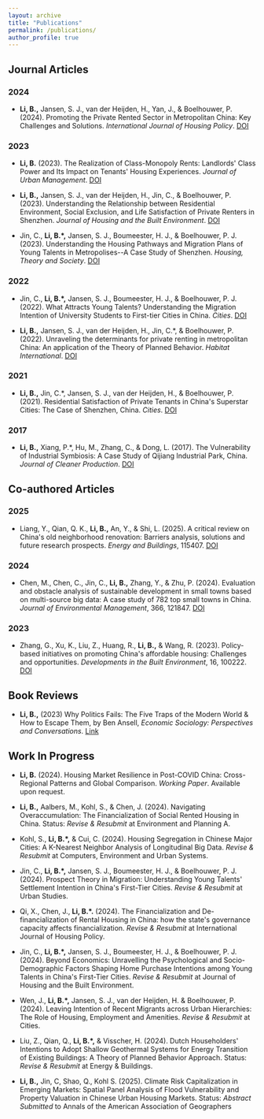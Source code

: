 ```yaml
---
layout: archive
title: "Publications"
permalink: /publications/
author_profile: true
---
```


## Journal Articles

### 2024
* **Li, B.,** Jansen, S. J., van der Heijden, H., Yan, J., & Boelhouwer, P. (2024). Promoting the Private Rented Sector in Metropolitan China: Key Challenges and Solutions. *International Journal of Housing Policy*. [DOI](https://doi.org/10.1080/19491247.2024.2308735)

### 2023
* **Li, B.** (2023). The Realization of Class-Monopoly Rents: Landlords' Class Power and Its Impact on Tenants' Housing Experiences. *Journal of Urban Management*. [DOI](https://doi.org/10.1016/j.jum.2023.08.002)

* **Li, B.,** Jansen, S. J., van der Heijden, H., Jin, C., & Boelhouwer, P. (2023). Understanding the Relationship between Residential Environment, Social Exclusion, and Life Satisfaction of Private Renters in Shenzhen. *Journal of Housing and the Built Environment*. [DOI](https://link.springer.com/article/10.1007/s10901-023-10049-7)

* Jin, C., **Li, B.\*,** Jansen, S. J., Boumeester, H. J., & Boelhouwer, P. J. (2023). Understanding the Housing Pathways and Migration Plans of Young Talents in Metropolises--A Case Study of Shenzhen. *Housing, Theory and Society*. [DOI](https://doi.org/10.1080/14036096.2023.2200784)

### 2022
* Jin, C., **Li, B.\*,** Jansen, S. J., Boumeester, H. J., & Boelhouwer, P. J. (2022). What Attracts Young Talents? Understanding the Migration Intention of University Students to First-tier Cities in China. *Cities*. [DOI](https://doi.org/10.1016/j.cities.2022.103802)

* **Li, B.,** Jansen, S. J., van der Heijden, H., Jin, C.\*, & Boelhouwer, P. (2022). Unraveling the determinants for private renting in metropolitan China: An application of the Theory of Planned Behavior. *Habitat International*. [DOI](https://doi.org/10.1016/j.habitatint.2022.102640)

### 2021
* **Li, B.,** Jin, C.\*, Jansen, S. J., van der Heijden, H., & Boelhouwer, P. (2021). Residential Satisfaction of Private Tenants in China\'s Superstar Cities: The Case of Shenzhen, China. *Cities*. [DOI](https://doi.org/10.1016/j.cities.2021.103355)

### 2017
* **Li, B.,** Xiang, P.\*, Hu, M., Zhang, C., & Dong, L. (2017). The Vulnerability of Industrial Symbiosis: A Case Study of Qijiang Industrial Park, China. *Journal of Cleaner Production*. [DOI](https://doi.org/10.1016/j.jclepro.2017.04.087)

## Co-authored Articles

### 2025
* Liang, Y., Qian, Q. K., **Li, B.,** An, Y., & Shi, L. (2025). A critical review on China's old neighborhood renovation: Barriers analysis, solutions and future research prospects. *Energy and Buildings*, 115407. [DOI](https://doi.org/10.1016/j.enbuild.2025.115407)

### 2024
* Chen, M., Chen, C., Jin, C., **Li, B.,** Zhang, Y., & Zhu, P. (2024). Evaluation and obstacle analysis of sustainable development in small towns based on multi-source big data: A case study of 782 top small towns in China. *Journal of Environmental Management*, 366, 121847. [DOI](https://doi.org/10.1016/j.jenvman.2024.121847)

### 2023
* Zhang, G., Xu, K., Liu, Z., Huang, R., **Li, B.,** & Wang, R. (2023). Policy-based initiatives on promoting China\'s affordable housing: Challenges and opportunities. *Developments in the Built Environment*, 16, 100222. [DOI](https://doi.org/10.1016/j.dibe.2023.100222)

## Book Reviews

* **Li, B.,** (2023) Why Politics Fails: The Five Traps of the Modern World & How to Escape Them, by Ben Ansell, *Economic Sociology: Perspectives and Conversations*. [Link](https://econsoc.mpifg.de/48858/econ_soc_25-1.pdf)

## Work In Progress

* **Li, B.** (2024). Housing Market Resilience in Post-COVID China: Cross-Regional Patterns and Global Comparison. *Working Paper*. Available upon request.

* **Li, B.,** Aalbers, M., Kohl, S., & Chen, J. (2024). Navigating Overaccumulation: The Financialization of Social Rented Housing in China. Status: *Revise & Resubmit* at Environment and Planning A.

* Kohl, S., **Li, B.\*,** & Cui, C. (2024). Housing Segregation in Chinese Major Cities: A K-Nearest Neighbor Analysis of Longitudinal Big Data. *Revise & Resubmit* at Computers, Environment and Urban Systems.

* Jin, C., **Li, B.\*,** Jansen, S. J., Boumeester, H. J., & Boelhouwer, P. J. (2024). Prospect Theory in Migration: Understanding Young Talents' Settlement Intention in China's First-Tier Cities. *Revise & Resubmit* at Urban Studies.

* Qi, X., Chen, J., **Li, B.\*.** (2024). The Financialization and De-financialization of Rental Housing in China: how the state's governance capacity affects financialization. *Revise & Resubmit* at International Journal of Housing Policy.

* Jin, C., **Li, B.\*,** Jansen, S. J., Boumeester, H. J., & Boelhouwer, P. J. (2024). Beyond Economics: Unravelling the Psychological and Socio-Demographic Factors Shaping Home Purchase Intentions among Young Talents in China\'s First-Tier Cities. *Revise & Resubmit* at Journal of Housing and the Built Environment.

* Wen, J., **Li, B.\*,** Jansen, S. J., van der Heijden, H. & Boelhouwer, P. (2024). Leaving Intention of Recent Migrants across Urban Hierarchies: The Role of Housing, Employment and Amenities. *Revise & Resubmit* at Cities.

* Liu, Z., Qian, Q., **Li, B.\*,** & Visscher, H. (2024). Dutch Householders\' Intentions to Adopt Shallow Geothermal Systems for Energy Transition of Existing Buildings: A Theory of Planned Behavior Approach. Status: *Revise & Resubmit* at Energy & Buildings.

* **Li, B.,** Jin, C, Shao, Q., Kohl S. (2025). Climate Risk Capitalization in Emerging Markets: Spatial Panel Analysis of Flood Vulnerability and Property Valuation in Chinese Urban Housing Markets. Status: *Abstract Submitted* to Annals of the American Association of Geographers
